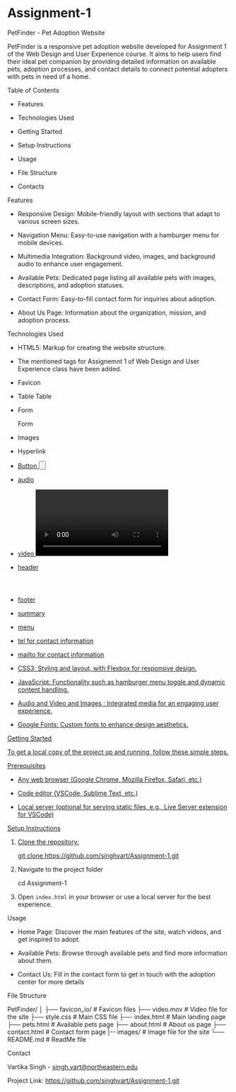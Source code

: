 # Assignment-1

  

PetFinder - Pet Adoption Website 


PetFinder is a responsive pet adoption website developed for Assignment 1 of the Web Design and User Experience course. It aims to help users find their ideal pet companion by providing detailed information on available pets, adoption processes, and contact details to connect potential adopters with pets in need of a home.

  
Table of Contents 

- Features 

- Technologies Used 

- Getting Started 

- Setup Instructions 

- Usage 

- File Structure 

- Contacts 

 

Features 

- Responsive Design:  Mobile-friendly layout with sections that adapt to various screen sizes. 

- Navigation Menu: Easy-to-use navigation with a hamburger menu for mobile devices. 

- Multimedia Integration: Background video, images, and background audio to enhance user engagement. 

- Available Pets: Dedicated page listing all available pets with images, descriptions, and adoption statuses. 

- Contact Form: Easy-to-fill contact form for inquiries about adoption. 

- About Us Page: Information about the organization, mission, and adoption process. 

  

Technologies Used 

- HTML5: Markup for creating the website structure.
- The mentioned tags for Assignemnt 1 of Web Design and User Experience class have been added.
- Favicon
- Table <tr><th> Table
- Form <form></form> Form
- Images <img> 
- Hyperlink <a href> 
- Button <button> 
- audio <audio> 
- video <video> 
- header <header> 
- footer <footer>
- summary <summary>
- menu <menu>
- tel for contact information
- mailto for contact information

- CSS3: Styling and layout, with Flexbox for responsive design. 

- JavaScript: Functionality such as hamburger menu toggle and dynamic content handling. 

- Audio and Video and Images : Integrated media for an engaging user experience. 

- Google Fonts: Custom fonts to enhance design aesthetics. 

  

Getting Started 

To get a local copy of the project up and running, follow these simple steps. 

Prerequisites 

- Any web browser (Google Chrome, Mozilla Firefox, Safari, etc.) 

- Code editor (VSCode, Sublime Text, etc.) 

- Local server (optional for serving static files, e.g., Live Server extension for VSCode) 

 Setup Instructions 

1. Clone the repository: 

   git clone https://github.com/singhvart/Assignment-1.git 

2. Navigate to the project folder 

   cd Assignment-1 

3. Open `index.html` in your browser or use a local server for the best experience. 

 Usage 

- Home Page: Discover the main features of the site, watch videos, and get inspired to adopt. 

- Available Pets: Browse through available pets and find more information about them. 

- Contact Us: Fill in the contact form to get in touch with the adoption center for more details 


File Structure 

PetFinder/
│
├── favicon_io/             # Favicon files
├── video.mov               # Video file for the site
├── style.css               # Main CSS file
├── index.html              # Main landing page
├── pets.html               # Available pets page
├── about.html              # About us page
├── contact.html            # Contact form page
|-- images/                 # Image file for the site
└── README.md               # ReadMe file
 

Contact 

Vartika Singh -  singh.vart@northeastern.edu  

Project Link: https://github.com/singhvart/Assignment-1.git 

 
